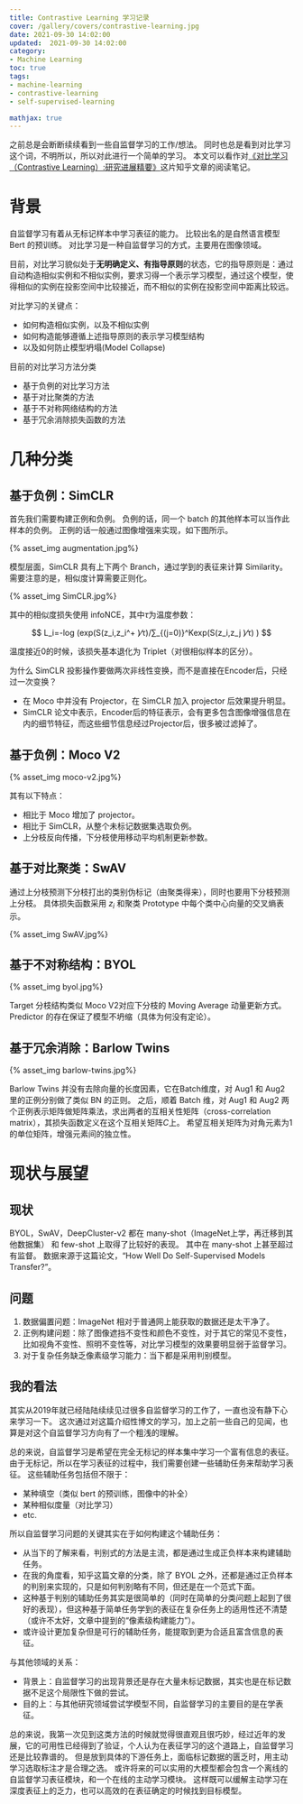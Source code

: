 ```yaml
---
title: Contrastive Learning 学习记录
cover: /gallery/covers/contrastive-learning.jpg
date: 2021-09-30 14:02:00
updated:  2021-09-30 14:02:00
category: 
- Machine Learning
toc: true
tags: 
- machine-learning
- contrastive-learning
- self-supervised-learning

mathjax: true
---
```

<!-- omit in toc -->

之前总是会断断续续看到一些自监督学习的工作/想法。
同时也总是看到对比学习这个词，不明所以，所以对此进行一个简单的学习。
本文可以看作对[《对比学习（Contrastive Learning）:研究进展精要》](https://zhuanlan.zhihu.com/p/367290573)这片知乎文章的阅读笔记。

<!-- more -->

# 背景

自监督学习有着从无标记样本中学习表征的能力。
比较出名的是自然语言模型 Bert 的预训练。
对比学习是一种自监督学习的方式，主要用在图像领域。

目前，对比学习貌似处于**无明确定义、有指导原则**的状态，它的指导原则是：通过自动构造相似实例和不相似实例，要求习得一个表示学习模型，通过这个模型，使得相似的实例在投影空间中比较接近，而不相似的实例在投影空间中距离比较远。

对比学习的关键点：
- 如何构造相似实例，以及不相似实例
- 如何构造能够遵循上述指导原则的表示学习模型结构
- 以及如何防止模型坍塌(Model Collapse)

目前的对比学习方法分类
- 基于负例的对比学习方法
- 基于对比聚类的方法
- 基于不对称网络结构的方法
- 基于冗余消除损失函数的方法

# 几种分类

## 基于负例：SimCLR

首先我们需要构建正例和负例。
负例的话，同一个 batch 的其他样本可以当作此样本的负例。
正例的话一般通过图像增强来实现，如下图所示。

<div style="width:100%;margin:auto">{% asset_img augmentation.jpg%}</div>

模型层面，SimCLR 具有上下两个 Branch，通过学到的表征来计算 Similarity。
需要注意的是，相似度计算需要正则化。

<div style="width:100%;margin:auto">{% asset_img SimCLR.jpg%}</div>

其中的相似度损失使用 infoNCE，其中$τ$为温度参数：

$$
L_i=-log (exp(S(z_i,z_i^+ )⁄τ)/∑_{(j=0)}^Kexp(S(z_i,z_j )⁄τ) )
$$

温度接近0的时候，该损失基本退化为 Triplet（对很相似样本的区分）。

为什么 SimCLR 投影操作要做两次非线性变换，而不是直接在Encoder后，只经过一次变换？

- 在 Moco 中并没有 Projector，在 SimCLR 加入 projector 后效果提升明显。
- SimCLR 论文中表示，Encoder后的特征表示，会有更多包含图像增强信息在内的细节特征，而这些细节信息经过Projector后，很多被过滤掉了。

## 基于负例：Moco V2

<div style="width:100%;margin:auto">{% asset_img moco-v2.jpg%}</div>

其有以下特点：
- 相比于 Moco 增加了 projector。
- 相比于 SimCLR，从整个未标记数据集选取负例。
- 上分枝反向传播，下分枝使用移动平均机制更新参数。

## 基于对比聚类：SwAV

通过上分枝预测下分枝打出的类别伪标记（由聚类得来），同时也要用下分枝预测上分枝。
具体损失函数采用 $z_i$ 和聚类 Prototype 中每个类中心向量的交叉熵表示。

<div style="width:100%;margin:auto">{% asset_img SwAV.jpg%}</div>

## 基于不对称结构：BYOL

<div style="width:100%;margin:auto">{% asset_img byol.jpg%}</div>

Target 分枝结构类似 Moco V2对应下分枝的 Moving Average 动量更新方式。
Predictor 的存在保证了模型不坍缩（具体为何没有定论）。

## 基于冗余消除：Barlow Twins

<div style="width:100%;margin:auto">{% asset_img barlow-twins.jpg%}</div>

Barlow Twins 并没有去除向量的长度因素，它在Batch维度，对 Aug1 和 Aug2 里的正例分别做了类似 BN 的正则。
之后，顺着 Batch 维，对 Aug1 和 Aug2 两个正例表示矩阵做矩阵乘法，求出两者的互相关性矩阵（cross-correlation matrix），其损失函数定义在这个互相关矩阵$C$上。
希望互相关矩阵为对角元素为1的单位矩阵，增强元素间的独立性。

# 现状与展望

## 现状

BYOL，SwAV，DeepCluster-v2 都在 many-shot（ImageNet上学，再迁移到其他数据集） 和 few-shot 上取得了比较好的表现。
其中在 many-shot 上甚至超过有监督。
数据来源于这篇论文，“How Well Do Self-Supervised Models Transfer?”。

## 问题

1. 数据偏置问题：ImageNet 相对于普通网上能获取的数据还是太干净了。
2. 正例构建问题：除了图像遮挡不变性和颜色不变性，对于其它的常见不变性，比如视角不变性、照明不变性等，对比学习模型的效果要明显弱于监督学习。
3. 对于复杂任务缺乏像素级学习能力：当下都是采用判别模型。

## 我的看法

其实从2019年就已经陆陆续续见过很多自监督学习的工作了，一直也没有静下心来学习一下。
这次通过对这篇介绍性博文的学习，加上之前一些自己的见闻，也算是对这个自监督学习方向有了一个粗浅的理解。

总的来说，自监督学习是希望在完全无标记的样本集中学习一个富有信息的表征。
由于无标记，所以在学习表征的过程中，我们需要创建一些辅助任务来帮助学习表征。
这些辅助任务包括但不限于：
- 某种填空（类似 bert 的预训练，图像中的补全）
- 某种相似度量（对比学习）
- etc.

所以自监督学习问题的关键其实在于如何构建这个辅助任务：
- 从当下的了解来看，判别式的方法是主流，都是通过生成正负样本来构建辅助任务。
- 在我的角度看，知乎这篇文章的分类，除了 BYOL 之外，还都是通过正负样本的判别来实现的，只是如何判别略有不同，但还是在一个范式下面。
- 这种基于判别的辅助任务其实是很简单的（同时在简单的分类问题上起到了很好的表现），但这种基于简单任务学到的表征在复杂任务上的适用性还不清楚（或许不太好，文章中提到的“像素级构建能力”）。
- 或许设计更加复杂但是可行的辅助任务，能提取到更为合适且富含信息的表征。

与其他领域的关系：
- 背景上：自监督学习的出现背景还是存在大量未标记数据，其实也是在标记数据不足这个局限性下做的尝试。
- 目的上：与其他研究领域尝试学模型不同，自监督学习的主要目的是在学表征。

总的来说，我第一次见到这类方法的时候就觉得很直观且很巧妙，经过近年的发展，它的可用性已经得到了验证，个人认为在表征学习的这个道路上，自监督学习还是比较靠谱的。
但是放到具体的下游任务上，面临标记数据的匮乏时，用主动学习选取标注才是合理之选。
或许将来的可以实用的大模型都会包含一个离线的自监督学习表征模块，和一个在线的主动学习模块。
这样既可以缓解主动学习在深度表征上的乏力，也可以高效的在表征确定的时候找到目标模型。